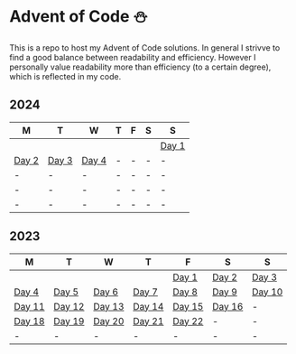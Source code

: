 # Advent of Code ⛄
This is a repo to host my Advent of Code solutions. In general I strivve to find a good balance between readability and efficiency. However I personally value readability more than efficiency (to a certain degree), which is reflected in my code.

<!-- **[2023](2023)**
* [Day 1](2023/AoC_2023_Day1.ipynb)
* [Day 2](2023/AoC_2023_Day2.ipynb)
* [Day 3](2023/AoC_2023_Day3.ipynb)
* [Day 4](2023/AoC_2023_Day4.ipynb)
* [Day 5](2023/AoC_2023_Day5.ipynb)
* [Day 6](2023/AoC_2023_Day6.ipynb)
* [Day 7](2023/AoC_2023_Day7.ipynb) -->

## 2024
|M|T|W|T|F|S|S|
|-|-|-|-|-|-|-|
| | | | | | | [Day 1](2024/AoC_2024_Day_01.ipynb) |
|[Day 2](2024/AoC_2024_Day_02.ipynb)|[Day 3](2024/AoC_2024_Day_03.ipynb)|[Day 4](2024/AoC_2024_Day_04.ipynb)|-|-|-|-|
|-|-|-|-|-|-|-|
|-|-|-|-|-|-|-|
|-|-|-|-|-|-|-|

## 2023
|M|T|W|T|F|S|S|
|-|-|-|-|-|-|-|
|||||[Day 1](2023/AoC_2023_Day_01.ipynb)|[Day 2](2023/AoC_2023_Day_02.ipynb)|[Day 3](2023/AoC_2023_Day_03.ipynb)|
|[Day 4](2023/AoC_2023_Day_04.ipynb)|[Day 5](2023/AoC_2023_Day_05.ipynb)|[Day 6](2023/AoC_2023_Day_06.ipynb)|[Day 7](2023/AoC_2023_Day_07.ipynb)|[Day 8](2023/AoC_2023_Day_08.ipynb)|[Day 9](2023/AoC_2023_Day_09.ipynb)|[Day 10](2023/AoC_2023_Day_10.ipynb)|
|[Day 11](2023/AoC_2023_Day_11.ipynb)|[Day 12](2023/AoC_2023_Day_12.ipynb)|[Day 13](2023/AoC_2023_Day_13.ipynb)|[Day 14](2023/AoC_2023_Day_14.ipynb)|[Day 15](2023/AoC_2023_Day_15.ipynb)|[Day 16](2023/AoC_2023_Day_16.ipynb)|-|
|[Day 18](2023/AoC_2023_Day_18.ipynb)|[Day 19](2023/AoC_2023_Day_19.ipynb)|[Day 20](2023/AoC_2023_Day_20.ipynb)|[Day 21](2023/AoC_2023_Day_21.ipynb)|[Day 22](2023/AoC_2023_Day_22.ipynb)|-|-|
|-|-|-|-|-|-|-|
